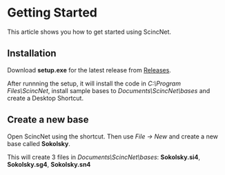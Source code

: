 # Getting Started

This article shows you how to get started using ScincNet.

## Installation

Download **setup.exe** for the latest release from [Releases](https://github.com/pbbwfc/ScincNet/releases).

After runnning the setup, it will install the code in *C:\Program Files\ScincNet*, install sample bases to *Documents\ScincNet\bases* and create a Desktop Shortcut.

## Create a new base

Open ScincNet using the shortcut. Then use *File -> New* and create a new base called **Sokolsky**.

This will create 3 files in *Documents\ScincNet\bases*: **Sokolsky.si4**, **Sokolsky.sg4**, **Sokolsky.sn4** 


